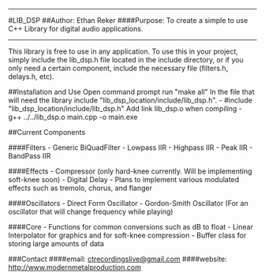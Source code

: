 **********************
#LIB_DSP
##Author: Ethan Reker
####Purpose: To create a simple to use C++ Library for digital audio applications.
**********************

This library is free to use in any application.  To use this in your project, simply
include the lib_dsp.h file located in the include directory, or if you only need a certain
component, include the necessary file (filters.h, delays.h, etc).

##Installation and Use
Open command prompt
run "make all"
In the file that will need the library include "lib_dsp_location/include/lib_dsp.h".
	- #include "lib_dsp_location/include/lib_dsp.h"
Add link lib_dsp.o when compiling
	- g++ ../../lib_dsp.o main.cpp -o main.exe

##Current Components

####Filters
	- Generic BiQuadFilter
	- Lowpass IIR 
	- Highpass IIR
	- Peak IIR
	- BandPass IIR

####Effects
	- Compressor (only hard-knee currently. Will be implementing soft-knee soon)
	- Digital Delay
	- Plans to implement various modulated effects such as tremolo, chorus, and flanger
	
####Oscillators
	- Direct Form Oscillator
	- Gordon-Smith Oscillator (For an oscillator that will change frequency while playing)
	
####Core
	- Functions for common conversions such as dB to float
	- Linear Interpolator for graphics and for soft-knee compression
	- Buffer class for storing large amounts of data

###Contact
####email: ctrecordingslive@gmail.com
####website: http://www.modernmetalproduction.com
